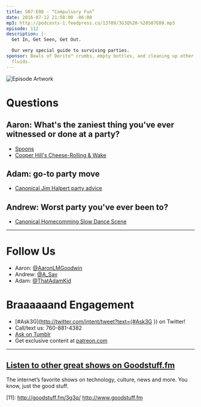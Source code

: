 ```yaml
---
title: S07:E08 - “Compulsory Fun”
date: 2016-07-12 21:58:00 -06:00
mp3: http://podcasts-1.feedpress.co/13789/3G3Q%20-%20S07E08.mp3
episode: 112
description: |-
  Get In, Get Seen, Get Out.

  Our very special guide to surviving parties.
sponsor: Bowls of Dorito™ crumbs, empty bottles, and cleaning up other people’s bodily
  fluids.
---
```


![Episode Artwork][1]

# Questions

## Aaron: What's the zaniest thing you've ever witnessed or done at a party?

* [Spoons][2]
* [Cooper Hill's Cheese-Rolling &amp; Wake][3]

## Adam: go-to party move

* [Canonical Jim Halpert party advice][4]

## Andrew: Worst party you've ever been to?

* [Canonical Homecomming Slow Dance Scene][5]

***

# Follow Us
* Aaron: [@AaronLMGoodwin](http://twitter.com/aaronlmgoodwin)
* Andrew: [@A_Sav](http://twitter.com/a_sav)
* Adam: [@ThatAdamKid](http://twitter.com/thatadamkid)

# Braaaaaand Engagement
* [#Ask3G](http://twitter.com/intent/tweet?text={#Ask3G }) on Twitter!
* Call/text us: 760-881-4382
* [Ask on Tumblr](http://3g3q.co/ask)
* Get exclusive content at [patreon.com](http://www.patreon.com/3g3q)

***

## [Listen to other great shows on Goodstuff.fm](http://goodstuff.fm/)
The internet’s favorite shows on technology, culture, news and more. You know, just the good stuff.

[1]: http://l.gdwn.co/Mq23.jpg
[2]: https://en.wikipedia.org/wiki/Spoons
[3]: http://bit.ly/29rb3k4
[4]: https://youtu.be/b9pvt-IDXKk
[5]: https://youtu.be/KJlVirycg-0
[6]: http://twitter.com/aaronlmgoodwin
[7]: http://twitter.com/a_sav
[8]: http://twitter.com/thatadamkid
[9]: http://3g3q.co/ask
[10]: http://www.patreon.com/3g3q
[11]: http://goodstuff.fm/3g3q/ http://www.goodstuff.fm

  